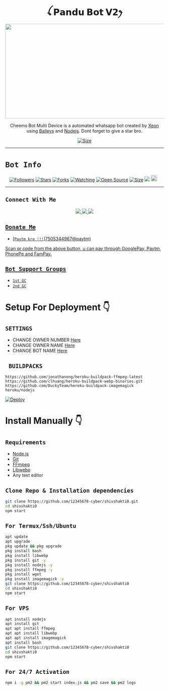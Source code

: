 <h1 align="center">ꪶ 𝗣𝗮𝗻𝗱𝘂 𝗕𝗼𝘁 𝗩𝟮ꫂ<br></h1>
<p align="center">
  <img src="https://telegra.ph/Pandu-bot-05-05-2" width="540" height="300" />
</p>

<p align="center">
Cheems Bot Multi Device is a automated whatsapp bot created by <a href="https://github.com/DGXeon" target="_blank">Xeon</a> using <a href="https://github.com/adiwajshing/Baileys" target="_blank">Baileys</a> and <a href="https://github.com/nodejs" target="_blank">Nodejs</a>. Dont forget to give a star bro.
</p>

<p align="center">
<a href="https://youtu.be/imFIX-Wrt3s"><img title="Size" src="https://img.shields.io/badge/Tutorial-Video-green"></a>
</p>

------

# ```Bot Info```
<p align="center">
<a href="https://github.com/12345678-cyber/followers"><img title="Followers" src="https://img.shields.io/github/followers/DGXeon?color=red&style=flat-square"></a>
<a href="https://github.com/12345678-cyber/shivshakti0/stargazers/"><img title="Stars" src="https://img.shields.io/github/stars/DGXeon/CheemsBot-MD2?color=blue&style=flat-square"></a>
<a href="https://github.com/12345678-cyber/shivshakti0/network/members"><img title="Forks" src="https://img.shields.io/github/forks/DGXeon/CheemsBot-MD2?color=red&style=flat-square"></a>
<a href="https://github.com/12345678-cyber/shivshakti0/watchers"><img title="Watching" src="https://img.shields.io/github/watchers/DGXeon/CheemsBot-MD2?label=Watchers&color=blue&style=flat-square"></a>
<a href="https://github.com/12345678-cyber/shivshakti0"><img title="Open Source" src="https://img.shields.io/badge/Author-Xeon%20Bot%20Inc.-red?v=103"></a>
<a href="https://github.com/12345678-cyber/shivshakti0/"><img title="Size" src="https://img.shields.io/github/repo-size/DGXeon/CheemsBot-MD2?style=flat-square&color=green"></a>
<a href="https://hits.seeyoufarm.com"><img src="https://hits.seeyoufarm.com/api/count/incr/badge.svg?url=https%3A%2F%2Fgithub.com%2FDGXeon%2FCheemsBot-MD2&count_bg=%2379C83D&title_bg=%23555555&icon=probot.svg&icon_color=%2300FF6D&title=hits&edge_flat=false"/></a>
<a href="https://github.com/12345678-cyber/shivshakti0/graphs/commit-activity"><img height="20" src="https://img.shields.io/badge/Maintained%3F-yes-green.svg"></a>&nbsp;&nbsp;
</p>
<p align='center'>
    </p>

-------

## ```Connect With Me```
<p align="center">
<a href="https://wa.me/917505344967"><img src="https://img.shields.io/badge/Contact Xeon-25D366?style=for-the-badge&logo=whatsapp&logoColor=white" />
<a href="https://chat.whatsapp.com/LZsR23RRuPoBcygWKhXp65"><img src="https://img.shields.io/badge/Join Official GC-25D366?style=for-the-badge&logo=whatsapp&logoColor=white" />
<a href="https://instagram.com/kattar.hindu_____?igshid=YmMyMTA2M2Y="><img src="https://img.shields.io/badge/Follow Aman-ff0000?style=for-the-badge&logo=Instagram&logoColor=ff000000&link=https://www.instagram.com/c/BOTINDO" /><br>
</p>

## ```Donate Me```

- [`Paytm kro !!!`]7505344967@paytm)

<p align="left">
Scan qr code from the above button, u can pay through GooglePay, Paytm, PhonePe and FamPay.
</p>

## ```Bot Support Groups```

- [`1st GC`](https://chat.whatsapp.com/LZsR23RRuPoBcygWKhXp65)
- [`2nd GC`](https://chat.whatsapp.com/LZsR23RRuPoBcygWKhXp65)

# Setup For Deployment 👇

## `SETTINGS`

- CHANGE OWNER NUMBER [Here](https://github.com/12345678-cyber/shivshakti0/blob/master/config/config.json#L26)
- CHANGE OWNER NAME [Here](https://github.com/12345678-cyber/shivshakti0/blob/master/config/config.json#L37)
- CHANGE BOT NAME [Here](https://github.com/12345678-cyber/shivshakti0/blob/master/config/config.json#L28)

## ` BUILDPACKS`

```
https://github.com/jonathanong/heroku-buildpack-ffmpeg-latest
https://github.com/clhuang/heroku-buildpack-webp-binaries.git
https://github.com/DuckyTeam/heroku-buildpack-imagemagick
heroku/nodejs
```

[![Deploy](https://www.herokucdn.com/deploy/button.svg)](https://heroku.com/deploy?template=https://github.com/12345678-cyber/shivshakti0/)

# Install Manually 👇
## `Requirements`
* [Node.js](https://nodejs.org/en/)
* [Git](https://git-scm.com/downloads)
* [FFmpeg](https://github.com/BtbN/FFmpeg-Builds/releases/download/autobuild-2020-12-08-13-03/ffmpeg-n4.3.1-26-gca55240b8c-win64-gpl-4.3.zip)
* [Libwebp](https://developers.google.com/speed/webp/download)
* Any text editor
## `Clone Repo & Installation dependencies`
```bash
git clone https://github.com/12345678-cyber/shivshakti0.git
cd shivshakti0
npm start
```
## `For Termux/Ssh/Ubuntu`
```bash
apt update
apt upgrade
pkg update && pkg upgrade
pkg install bash
pkg install libwebp
pkg install git -y
pkg install nodejs -y 
pkg install ffmpeg -y 
pkg install wget
pkg install imagemagick -y
git clone https://github.com/12345678-cyber/shivshakti0
cd shivshakti0
npm start
```
## `For VPS`
```bash
apt install nodejs 
apt install git 
apt apt install ffmpeg 
apt apt install libwebp 
apt apt install imagemagick
apt install bash
git clone https://github.com/12345678-cyber/shivshakti0
cd shivshakti0
npm start
```
## `For 24/7 Activation`
```bash
npm i -g pm2 && pm2 start index.js && pm2 save && pm2 logs
```
